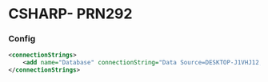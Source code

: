 # CSHARP- PRN292

### Config

```xml
<connectionStrings>
    <add name="Database" connectionString="Data Source=DESKTOP-J1VHJ12;Initial Catalog=******;User ID=sa;Password=123456" providerName="System.Data.SqlClient" />
</connectionStrings>
```

